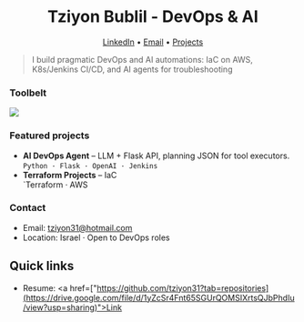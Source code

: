 <!-- Hero -->
<h1 align="center">Tziyon Bublil - DevOps & AI</h1>
<p align="center">
  <a href="https://www.linkedin.com/in/tziyon-bublil-190a8a373/">LinkedIn</a> •
  <a href="mailto:tziyon31@hotmail.com">Email</a> •
  <a href="https://github.com/tziyon31?tab=repositories">Projects</a>
</p>


> I build pragmatic DevOps and AI automations: IaC on AWS, K8s/Jenkins CI/CD, and AI agents for troubleshooting

### Toolbelt
<p>
  <img src="https://skillicons.dev/icons?i=linux,bash,python,flask,docker,ansible,terraform,aws,kubernetes,jenkins,git,github,sqlite" />
</p>

### Featured projects
- **AI DevOps Agent** – LLM + Flask API, planning JSON for tool executors.  
  `Python · Flask · OpenAI · Jenkins`
- **Terraform Projects** – IaC   
  `Terraform · AWS 


### Contact
- Email: tziyon31@hotmail.com  
- Location: Israel · Open to DevOps roles
## Quick links
- Resume: <a href=["https://github.com/tziyon31?tab=repositories](https://drive.google.com/file/d/1yZcSr4Fnt65SGUrQOMSIXrtsQJbPhdIu/view?usp=sharing)">Link</a>
